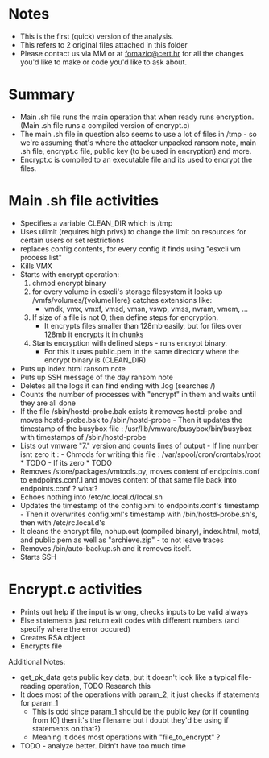 # Notes 

- This is the first (quick) version of the analysis.  
- This refers to 2 original files attached in this folder
- Please contact us via MM or at fomazic@cert.hr for all the changes you'd like to make or code you'd like to ask about.

# Summary 

- Main .sh file runs the main operation that when ready runs encryption. (Main .sh file runs a compiled version of encrypt.c)
- The main .sh file in question also seems to use a lot of files in /tmp - so we're assuming that's where the attacker unpacked ransom note, main .sh file, 
encrypt.c file, public key (to be used in encryption) and more.
- Encrypt.c is compiled to an executable file and its used to encrypt the files.

# Main .sh file activities

- Specifies a variable CLEAN_DIR which is /tmp
- Uses ulimit (requires high privs) to change the limit on resources for certain users or set restrictions
- replaces config contents, for every config it finds using "esxcli vm process list"
- Kills VMX  
- Starts with encrypt operation:
	1) chmod encrypt binary
	2) for every volume in esxcli's storage filesystem it looks up /vmfs/volumes/{volumeHere} 
	catches extensions like:
		- vmdk, vmx, vmxf, vmsd, vmsn, vswp, vmss, nvram, vmem, ...
	3) If size of a file is not 0, then define steps for encryption. 
		- It encrypts files smaller than 128mb easily, but for files over 128mb it encrypts it in chunks
	4) Starts encryption with defined steps - runs encrypt binary.
		- For this it uses public.pem in the same directory where the encrypt binary is (CLEAN_DIR)
- Puts up index.html ransom note 
- Puts up SSH message of the day ransom note
- Deletes all the logs it can find ending with .log (searches /) 
- Counts the number of processes with "encrypt" in them and waits until they are all done
- If the file /sbin/hostd-probe.bak exists it removes hostd-probe and moves hostd-probe.bak to /sbin/hostd-probe
		- Then it updates the timestamp of the busybox file : /usr/lib/vmware/busybox/bin/busybox  with timestamps of /sbin/hostd-probe
- Lists out vmware "7." version and counts lines of output
		- If line number isnt zero it :
			- Chmods for writing this file : /var/spool/cron/crontabs/root  
			* TODO
		- If its zero 
			* TODO 
- Removes /store/packages/vmtools.py, moves content of endpoints.conf to endpoints.conf.1 and moves content of that same file back into endpoints.conf ? what?
- Echoes nothing into /etc/rc.local.d/local.sh 
- Updates the timestamp of the config.xml to endpoints.conf's timestamp
			- Then it overwrites config.xml's timestamp with /bin/hostd-probe.sh's, then with /etc/rc.local.d's 
- It cleans the encrypt file, nohup.out (compiled binary), index.html, motd, and public.pem as well as "archieve.zip"
		- to not leave traces
- Removes /bin/auto-backup.sh and it removes itself.
- Starts SSH

# Encrypt.c activities

- Prints out help if the input is wrong, checks inputs to be valid always
- Else statements just return exit codes with different numbers (and specify where the error occured)
- Creates RSA object
- Encrypts file

Additional Notes:
- get_pk_data gets public key data, but it doesn't look like a typical file-reading operation, TODO Research this
- It does most of the operations with param_2, it just checks if statements for param_1
	- This is odd since param_1 should be the public key (or if counting from [0] then it's the filename but i doubt they'd be using if statements on that?)
	- Meaning it does most operations with "file_to_encrypt" ? 
- TODO - analyze better. Didn't have too much time







